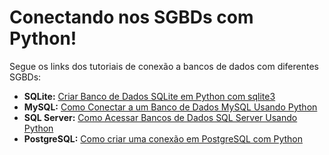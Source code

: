 # Conectando nos SGBDs com Python!

Segue os links dos tutoriais de conexão a bancos de dados com diferentes SGBDs:

- **SQLite:** [Criar Banco de Dados SQLite em Python com sqlite3](https://www.bosontreinamentos.com.br/programacao-em-python/criar-banco-de-dados-sqlite-em-python-com-sqlite3/)
- **MySQL:** [Como Conectar a um Banco de Dados MySQL Usando Python](https://www.bosontreinamentos.com.br/programacao-em-python/como-conectar-a-um-banco-de-dados-mysql-usando-python/)
- **SQL Server:** [Como Acessar Bancos de Dados SQL Server Usando Python](https://www.bosontreinamentos.com.br/programacao-em-python/como-acessar-bancos-de-dados-sql-server-usando-python/)
- **PostgreSQL:** [Como criar uma conexão em PostgreSQL com Python](https://www.devmedia.com.br/como-criar-uma-conexao-em-postgresql-com-python/34079)

